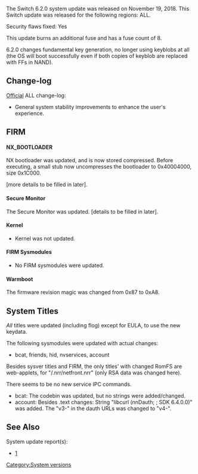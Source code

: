The Switch 6.2.0 system update was released on November 19, 2018. This
Switch update was released for the following regions: ALL.

Security flaws fixed: Yes

This update burns an additional fuse and has a fuse count of 8.

6.2.0 changes fundamental key generation, no longer using keyblobs at
all (the OS will boot successfully even if both copies of keyblob are
replaced with FFs in
NAND).

## Change-log

[Official](https://en-americas-support.nintendo.com/app/answers/detail/a_id/22525/p/897)
ALL change-log:

  - General system stability improvements to enhance the user's
    experience.

## FIRM

#### NX\_BOOTLOADER

NX bootloader was updated, and is now stored compressed. Before
executing, a small stub now uncompresses the bootloader to 0x40004000,
size 0x1C000.

\[more details to be filled in later\].

#### Secure Monitor

The Secure Monitor was updated. \[details to be filled in later\].

#### Kernel

  - Kernel was not updated.

#### FIRM Sysmodules

  - No FIRM sysmodules were updated.

#### Warmboot

The firmware revision magic was changed from 0x87 to 0xA8.

## System Titles

*All* titles were updated (including flog) except for EULA, to use the
new keydata.

The following sysmodules were updated with actual changes:

  - bcat, friends, hid, nvservices, account

Besides sysver titles and FIRM, the only titles' with changed RomFS are
web-applets, for "/.nrr/netfront.nrr" (only RSA data was changed here).

There seems to be no new service IPC commands.

  - bcat: The codebin was updated, but no strings were added/changed.
  - account: Besides .text changes: String "libcurl (nnDauth; <hex>; SDK
    6.4.0.0)" was added. The "v3-<oldhexstr>" in the dauth URLs was
    changed to "v4-<newhexstr>".

## See Also

System update
    report(s):

  - [1](https://yls8.mtheall.com/ninupdates/reports.php?date=11-19-18_07-05-09&sys=hac)

[Category:System versions](Category:System_versions "wikilink")
